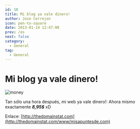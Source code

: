 ```yaml
---
id: 10
title: Mi blog ya vale dinero!
author: Jose Cerrejon
icon: pen-to-square
date: 2013-01-14 12:47:00
prev: /es
next: false
category:
  - General
tag:
  - General
---
```


# Mi blog ya vale dinero!

![money](/images/money.jpg)

Tan sólo una hora después, mi web ya vale dinero!: Ahora mismo exactamente ***8,95$*** xD

Enlace: [http://thedomainstat.com](http://thedomainstat.com/www/misapuntesde.com)